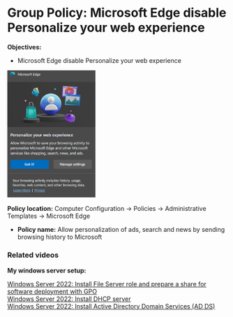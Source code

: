 # Group Policy: Microsoft Edge disable Personalize your web experience

<b>Objectives:</b>

* Microsoft Edge disable Personalize your web experience

<img src="img/popup.png" width=40% height=40%>

<b>Policy location:</b> Computer Configuration -> Policies -> Administrative Templates -> Microsoft Edge

* <b>Policy name:</b> Allow personalization of ads, search and news by sending browsing history to Microsoft

### Related videos

<b>My windows server setup:</b> <br />

[Windows Server 2022: Install File Server role and prepare a share for software deployment with GPO](https://youtu.be/jEWSdC2qwyA) <br />
[Windows Server 2022: Install DHCP server](https://youtu.be/8n0MD9stQis) <br />
[Windows Server 2022: Install Active Directory Domain Services (AD DS)](https://youtu.be/1cYewbW3Tl0) <br />